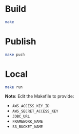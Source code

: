 # Build

```bash
make
```

# Publish

```bash
make push
```

# Local

```bash
make run
```
**Note:** Edit the Makefile to provide:
- `AWS_ACCESS_KEY_ID`
- `AWS_SECRET_ACCESS_KEY`
- `JDBC_URL`
- `FRAMEWORK_NAME`
- `S3_BUCKET_NAME`
